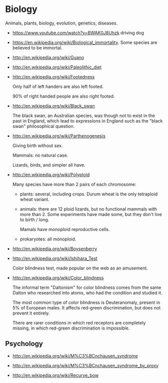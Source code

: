 # Biology

Animals, plants, biology, evolution, genetics, diseases.

-   <https://www.youtube.com/watch?v=BWAK0J8Uhzk> driving dog

-   <https://en.wikipedia.org/wiki/Biological_immortality>. Some species are believed to be immortal.

-   <http://en.wikipedia.org/wiki/Guano>

-   <http://en.wikipedia.org/wiki/Paleolithic_diet>

-   <http://en.wikipedia.org/wiki/Footedness>

    Only half of left handers are also left footed.

    90% of right handed people are also right footed.

-   <http://en.wikipedia.org/wiki/Black_swan>

    The black swan, an Australian species, was though not to exist in the past in England, which lead to expressions in England such as the "black swan" philosophical question.

-   <http://en.wikipedia.org/wiki/Parthenogenesis>

    Giving birth without sex.

    Mammals: no natural case.

    Lizards, birds, and simpler all have.

-   <http://en.wikipedia.org/wiki/Polyploid>

    Many species have more than 2 pairs of each chromosome:

    - plants: several, including crops. Durum wheat is the only tetraploid wheat variant.
    - animals: there are 12 ploid lizards, but no functional mammals with more than 2. Some experiments have made some, but they don't live to birth / long.

        Mamals have monoploid reproductive cells.

    - prokaryotes: all monoploid.

-   <http://en.wikipedia.org/wiki/Boysenberry>

-   <http://en.wikipedia.org/wiki/Ishihara_Test>

    Color blindness test, made popular on the web as an amusement.

-   <http://en.wikipedia.org/wiki/Color_blindness>

    The informal term "Daltonism" for color blindness comes from the same Dalton who researched into atoms, who had the condition and studied it.

    The most common type of color blindness is Deuteranomaly, present in 5% of European males. It affects red-green discrimination, but does not prevent it entirely.

    There are rarer conditions in which red receptors are completely missing, in which red-green discrimination is impossible.

## Psychology

-   <http://en.wikipedia.org/wiki/M%C3%BCnchausen_syndrome>

-   <http://en.wikipedia.org/wiki/M%C3%BCnchausen_syndrome_by_proxy>

-   <http://en.wikipedia.org/wiki/Recurve_bow>
